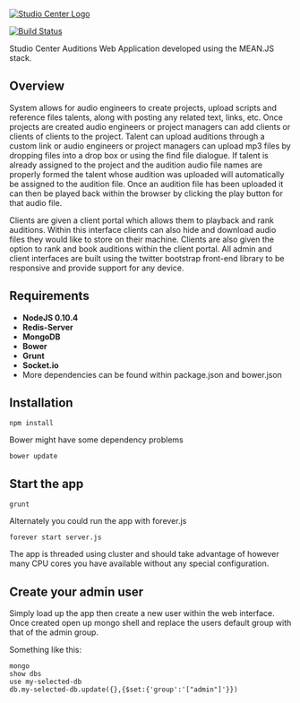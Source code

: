 [![Studio Center Logo](https://studiocenter.com/sites/default/files/homepage-header.png)](https://studiocenter.com/)

[![Build Status](https://travis-ci.org/Studio-Center/sc-auditions.svg?branch=master)](https://travis-ci.org/Studio-Center/sc-auditions)

Studio Center Auditions Web Application developed using the MEAN.JS stack.

## Overview

System allows for audio engineers to create projects, upload scripts and reference files talents, along with posting any related text, links, etc. Once projects are created audio engineers or project managers can add clients or clients of clients to the project. Talent can upload auditions through a custom link or audio engineers or project managers can upload mp3 files by dropping files into a drop box or using the find file dialogue. If talent is already assigned to the project and the audition audio file names are properly formed the talent whose audition was uploaded will automatically be assigned to the audition file. Once an audition file has been uploaded it can then be played back within the browser by clicking the play button for that audio file.

Clients are given a client portal which allows them to playback and rank auditions. Within this interface clients can also hide and download audio files they would like to store on their machine. Clients are also given the option to rank and book auditions within the client portal. All admin and client interfaces are built using the twitter bootstrap front-end library to be responsive and provide support for any device.

## Requirements

- **NodeJS 0.10.4**
- **Redis-Server**
- **MongoDB**
- **Bower**
- **Grunt**
- **Socket.io**
- More dependencies can be found within package.json and bower.json

## Installation

```
npm install
```

Bower might have some dependency problems

```
bower update
```

## Start the app

```
grunt
```

Alternately you could run the app with forever.js

```
forever start server.js
```

The app is threaded using cluster and should take advantage of however many CPU cores you have available without any special configuration.

## Create your admin user

Simply load up the app then create a new user within the web interface. Once created open up mongo shell and replace the users default group with that of the admin group.

Something like this:

```
mongo
show dbs
use my-selected-db
db.my-selected-db.update({},{$set:{'group':'["admin"]'}})

```
